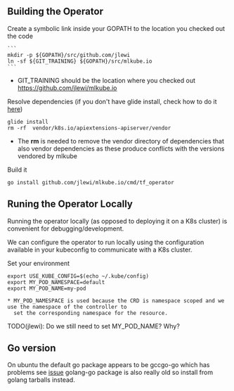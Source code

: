 
## Building the Operator

Create a symbolic link inside your GOPATH to the location you checked out the code

    ```
    mkdir -p ${GOPATH}/src/github.com/jlewi
    ln -sf ${GIT_TRAINING} ${GOPATH}/src/mlkube.io
    ```

  * GIT_TRAINING should be the location where you checked out https://github.com/jlewi/mlkube.io

Resolve dependencies (if you don't have glide install, check how to do it [here](https://github.com/Masterminds/glide/blob/master/README.md#install))

```
glide install
rm -rf  vendor/k8s.io/apiextensions-apiserver/vendor
```

  * The **rm** is needed to remove the vendor directory of dependencies
    that also vendor dependencies as these produce conflicts
    with the versions vendored by mlkube

Build it

```
go install github.com/jlewi/mlkube.io/cmd/tf_operator
```

## Runing the Operator Locally

Running the operator locally (as opposed to deploying it on a K8s cluster) is convenient for debugging/development.

We can configure the operator to run locally using the configuration available in your kubeconfig to communicate with
a K8s cluster.

Set your environment
```
export USE_KUBE_CONFIG=$(echo ~/.kube/config)
export MY_POD_NAMESPACE=default
export MY_POD_NAME=my-pod
```

    * MY_POD_NAMESPACE is used because the CRD is namespace scoped and we use the namespace of the controller to
      set the corresponding namespace for the resource.

TODO(jlewi): Do we still need to set MY_POD_NAME? Why?

## Go version

On ubuntu the default go package appears to be gccgo-go which has problems see [issue](https://github.com/golang/go/issues/15429) golang-go package is also really old so install from golang tarballs instead.
